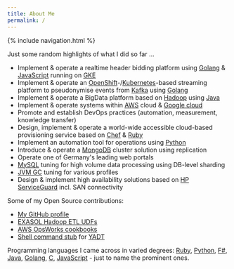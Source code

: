 ```yaml
---
title: About Me
permalink: /
---
```


{% include navigation.html %}

Just some random highlights of what I did so far ...
* Implement & operate a realtime header bidding platform using [Golang](https://golang.org/) & [JavaScript](https://ecma-international.org/ecma-262/) running on [GKE](https://cloud.google.com/kubernetes-engine/)
* Implement & operate an [OpenShift](https://www.openshift.com/)-/[Kubernetes](https://kubernetes.io/)-based streaming platform to pseudonymise events from [Kafka](https://kafka.apache.org/) using [Golang](https://golang.org/)
* Implement & operate a BigData platform based on [Hadoop](https://hadoop.apache.org/) using [Java](https://www.java.com/)
* Implement & operate systems within [AWS](https://aws.amazon.com/) cloud & [Google cloud](https://cloud.google.com/)
* Promote and establish DevOps practices (automation, measurement, knowledge transfer)
* Design, implement & operate a world-wide accessible cloud-based provisioning service based on [Chef](https://www.chef.io/) & [Ruby](https://www.ruby-lang.org/)
* Implement an automation tool for operations using [Python](https://www.python.org/)
* Introduce & operate a [MongoDB](https://www.mongodb.com/) cluster solution using replication
* Operate one of Germany's leading web portals
* [MySQL](https://www.mysql.com/) tuning for high volume data processing using DB-level sharding
* [JVM GC](https://www.oracle.com/technetwork/java/javase/tech/index-jsp-140228.html) tuning for various profiles
* Design & implement high availability solutions based on [HP ServiceGuard](https://www.hpe.com/us/en/product-catalog/detail/pip.4162060.html) incl. SAN connectivity

Some of my Open Source contributions:
* [My GitHub profile](https://github.com/ujuettner)
* [EXASOL Hadoop ETL UDFs](https://github.com/EXASOL/hadoop-etl-udfs)
* [AWS OpsWorks cookbooks](https://github.com/aws/opsworks-cookbooks/)
* [Shell command stub](https://github.com/yadt/shtub) for [YADT](https://www.yadt-project.org/)

Programming languages I came across in varied degrees: [Ruby](https://www.ruby-lang.org/), [Python](https://www.python.org/), [F#](https://fsharp.org/), [Java](https://www.java.com/), [Golang](https://golang.org/), [C](http://www.open-std.org/jtc1/sc22/wg14/), [JavaScript](https://ecma-international.org/ecma-262/) - just to name the prominent ones.
